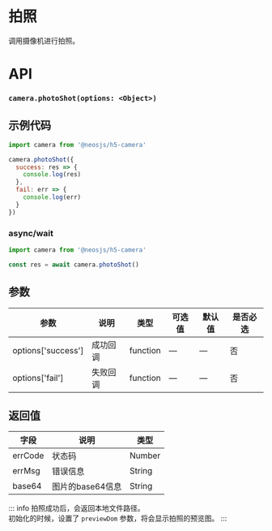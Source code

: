 # 拍照

调用摄像机进行拍照。

# API
### `camera.photoShot(options: <Object>)`
### 

## 示例代码

```js
import camera from '@neosjs/h5-camera'

camera.photoShot({
  success: res => {
    console.log(res)
  },
  fail: err => {
    console.log(err)
  }
})
```

### async/wait
```js
import camera from '@neosjs/h5-camera'

const res = await camera.photoShot()
```

## 参数

| 参数                        | 说明                       | 类型   | 可选值          | 默认值       | 是否必选 |
| --------------------------- | -------------------------- | ------ | --------------- | ------------ |------------ |
| options['success'] | 成功回调 | function | — | — | 否 |
| options['fail'] | 失败回调 | function | — | — | 否 |

## 返回值

| 字段 | 说明    | 类型   | 
| ---- | ------- | ------ | 
| errCode | 状态码 | Number |  
| errMsg | 错误信息 | String |  
| base64 | 图片的base64信息 | String | 

::: info
拍照成功后，会返回本地文件路径。    
初始化的时候，设置了 `previewDom` 参数，将会显示拍照的预览图。
:::
